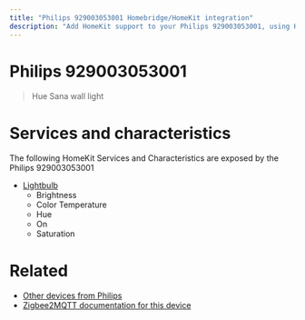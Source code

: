 ```yaml
---
title: "Philips 929003053001 Homebridge/HomeKit integration"
description: "Add HomeKit support to your Philips 929003053001, using Homebridge, Zigbee2MQTT and homebridge-z2m."
---
```

<!---
This file has been GENERATED using src/docgen/docgen.ts
DO NOT EDIT THIS FILE MANUALLY!
-->
# Philips 929003053001
> Hue Sana wall light


# Services and characteristics
The following HomeKit Services and Characteristics are exposed by
the Philips 929003053001

* [Lightbulb](../../light.md)
  * Brightness
  * Color Temperature
  * Hue
  * On
  * Saturation


# Related
* [Other devices from Philips](../index.md#philips)
* [Zigbee2MQTT documentation for this device](https://www.zigbee2mqtt.io/devices/929003053001.html)